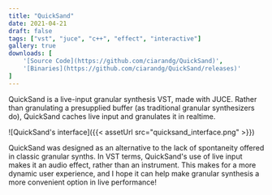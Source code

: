 ```yaml
---
title: "QuickSand"
date: 2021-04-21
draft: false
tags: ["vst", "juce", "c++", "effect", "interactive"]
gallery: true
downloads: [
    '[Source Code](https://github.com/ciarandg/QuickSand)',
    '[Binaries](https://github.com/ciarandg/QuickSand/releases)'
]
---
```


QuickSand is a live-input granular synthesis VST, made with JUCE. Rather than granulating a presupplied buffer (as traditional granular synthesizers do), QuickSand caches live input and granulates it in realtime.

![QuickSand's interface]({{< assetUrl src="quicksand_interface.png" >}})

QuickSand was designed as an alternative to the lack of spontaneity offered in classic granular synths. In VST terms, QuickSand's use of live input makes it an audio effect, rather than an instrument. This makes for a more dynamic user experience, and I hope it can help make granular synthesis a more convenient option in live performance!
